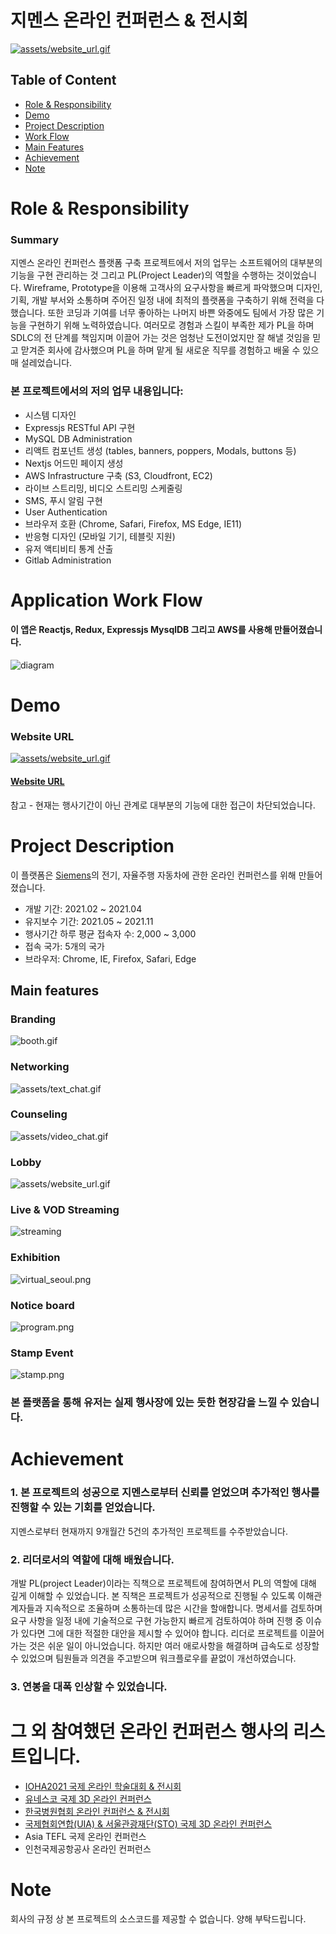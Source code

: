 # 지멘스 온라인 컨퍼런스 & 전시회
[![assets/website_url.gif](assets/website_url.gif)](https://siemens-evavconference.govent.io)

## Table of Content


- [Role & Responsibility](#Role--Responsibility)
- [Demo](#Demo)
- [Project Description](#Project-Description)
- [Work Flow](#Application-Work-Flow)
- [Main Features](#Main-features)
- [Achievement](#Achievement)
- [Note](#note)

# Role & Responsibility

### Summary
지멘스 온라인 컨퍼런스 플랫폼 구축 프로젝트에서 저의 업무는 소프트웨어의 대부분의 기능을 구현 관리하는 것 그리고 PL(Project Leader)의 역할을 수행하는 것이었습니다. Wireframe, Prototype을 이용해 고객사의 요구사항을 빠르게 파악했으며 디자인, 기획, 개발 부서와 소통하며 주어진 일정 내에 최적의 플랫폼을 구축하기 위해 전력을 다했습니다. 또한 코딩과 기여를 너무 좋아하는 나머지 바쁜 와중에도 팀에서 가장 많은 기능을 구현하기 위해 노력하였습니다. 여러모로 경험과 스킬이 부족한 제가 PL을 하며 SDLC의 전 단계를 책임지며 이끌어 가는 것은 엄청난 도전이었지만 잘 해낼 것임을 믿고 맏겨준 회사에 감사했으며 PL을 하며 맡게 될 새로운 직무를 경험하고 배울 수 있으매 설레었습니다.

### 본 프로젝트에서의 저의 업무 내용입니다:

- 시스템 디자인
- Expressjs RESTful API 구현
- MySQL DB Administration
- 리액트 컴포넌트 생성 (tables, banners, poppers, Modals, buttons 등)
- Nextjs 어드민 페이지 생성 
- AWS Infrastructure 구축 (S3, Cloudfront, EC2)
- 라이브 스트리밍, 비디오 스트리밍 스케줄링
- SMS, 푸시 알림 구현
- User Authentication
- 브라우저 호환 (Chrome, Safari, Firefox, MS Edge, IE11)
- 반응형 디자인 (모바일 기기, 테블릿 지원)
- 유저 액티비티 통계 산출
- Gitlab Administration



# Application Work Flow

#### 이 앱은 Reactjs, Redux, Expressjs MysqlDB 그리고 AWS를 사용해 만들어졌습니다.

![diagram](assets/diagram.png)

# Demo

### Website URL
[![assets/website_url.gif](assets/website_url.gif)](https://siemens-evavconference.govent.io)
#### [Website URL](https://siemens-evavconference.govent.io/)

참고 - 현재는 행사기간이 아닌 관계로 대부분의 기능에 대한 접근이 차단되었습니다.

# Project Description

이 플랫폼은 [Siemens](https://www.siemens.com/global/en.html)의 전기, 자율주행 자동차에 관한 온라인 컨퍼런스를 위해 만들어졌습니다.

- 개발 기간: 2021.02 ~ 2021.04
- 유지보수 기간: 2021.05 ~ 2021.11
- 행사기간 하루 평균 접속자 수: 2,000 ~ 3,000
- 접속 국가: 5개의 국가
- 브라우저: Chrome, IE, Firefox, Safari, Edge

## Main features

### Branding

![booth.gif](assets/booth.gif)

### Networking

![assets/text_chat.gif](assets/text_chat.gif)

### Counseling

![assets/video_chat.gif](assets/video_chat.gif)

### Lobby

![assets/website_url.gif](assets/website_url.gif)

### Live & VOD Streaming

![streaming](assets/live_streaming.gif)

### Exhibition

![virtual_seoul.png](assets/exhibition.png)

### Notice board

![program.png](assets/program.png)

### Stamp Event

![stamp.png](assets/stamp.png)


### 본 플랫폼을 통해 유저는 실제 행사장에 있는 듯한 현장감을 느낄 수 있습니다. 



# Achievement

### 1. 본 프로젝트의 성공으로 지멘스로부터 신뢰를 얻었으며 추가적인 행사를 진행할 수 있는 기회를 얻었습니다.
지멘스로부터 현재까지 9개월간 5건의 추가적인 프로젝트를 수주받았습니다.


### 2. 리더로서의 역할에 대해 배웠습니다. 
개발 PL(project Leader)이라는 직책으로 프로젝트에 참여하면서 PL의 역할에 대해 깊게 이해할 수 있었습니다. 본 직책은 프로젝트가 성공적으로 진행될 수 있도록 이해관계자들과 지속적으로 조율하며 소통하는데 많은 시간을 할애합니다. 명세서를 검토하며 요구 사항을 일정 내에 기술적으로 구현 가능한지 빠르게 검토하여야 하며 진행 중 이슈가 있다면 그에 대한 적절한 대안을 제시할 수 있어야 합니다. 리더로 프로젝트를 이끌어가는 것은 쉬운 일이 아니었습니다. 하지만 여러 애로사항을 해결하며 급속도로 성장할 수 있었으며 팀원들과 의견을 주고받으며 워크플로우를 끝없이 개선하였습니다.

### 3. 연봉을 대폭 인상할 수 있었습니다.
<!-- 회사 시니어께서 Project manager를 부탁하였을 때 부담감도 있엇지만 한편으로는 성장할 수 있는 기회에 정말 기뻤습니다. 저를 믿고 프로젝트를 맡긴 회사에 꼭 보답하고 싶었습니다. 그래서 개발 내내 반드시 성공적으로 끝마치리라 각오하며 막대한 노력과 시간을 쏟아 부었습니다. 이를 지켜본 경영진은 연봉 대폭 인상을 제안하였고 이는 제가 회사 
막대한 시간과 노력을 쏟아 부은 저에게 경영진은 큰 연봉 인상으로 보답하셨습니다.  -->

# 그 외 참여했던 온라인 컨퍼런스 행사의 리스트입니다. 
- [IOHA2021 국제 온라인 학술대회 & 전시회](https://ioha2021conference.org/)
- [유네스코 국제 3D 온라인 컨퍼런스](https://iclc2021.govent.io/)
- [한국병원협회 온라인 컨퍼런스 & 전시회](https://khc2020.salin.co.kr) 
- [국제협회연합(UIA) & 서울관광재단(STO) 국제 3D 온라인 컨퍼런스](https://wclf2021.miceworld.or.kr/) 
- Asia TEFL 국제 온라인 컨퍼런스
- 인천국제공항공사 온라인 컨퍼런스

# Note

회사의 규정 상 본 프로젝트의 소스코드를 제공할 수 없습니다. 양해 부탁드립니다.
